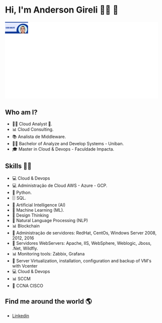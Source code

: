  # **Hi, I'm Anderson Gireli** 👩‍💻 👋 
###  
![GitHub Logo](AnalystCloudpeq.png)

## Who am I? 

* 👩‍💻 Cloud Analyst 🥰.
* 📊 Cloud Consulting.
* 📚 Analista de Middleware.
* 👩‍🎓 Bachelor of Analyze and Develop Systems - Uniban.
* 🎓 Master in Cloud & Devops - Faculdade Impacta.

## Skills 👩‍💻

* 💻 Cloud & Devops
* 💻 Administração de Cloud AWS - Azure - GCP.
* 🐍 Python.
* 🗄 SQL.
* 🔮 Artificial Intelligence (AI)
* 🧪 Machine Learning (ML).
* 👩‍ Design Thinking
* 🧮 Natural Language Processing (NLP)
* 📊 Blockchain
* 🧮 Administração de servidores: RedHat, CentOs, Windows Server 2008, 2012, 2016
* 🔮 Servidores WebServers: Apache, IIS, WebSphere, Weblogic, Jboss, .Net, Wildfly.
* 📊 Monitoring tools: Zabbix, Grafana
* 🧪 Server Virtualization, installation, configuration and backup of VM's with Vcenter
* 💻 Cloud & Devops
* 📊 SCCM
* 🔮 CCNA CISCO 



## Find me around the world :earth_americas:

*  [Linkedin]( https://www.linkedin.com/in/andersongireli/)





